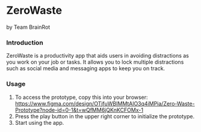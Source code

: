 # ZeroWaste 
by Team BrainRot

### Introduction
ZeroWaste is a productivity app that aids users in avoiding distractions as you work on your job or tasks.
It allows you to lock multiple distractions such as social media and messaging apps to keep you on track.

### Usage
1. To access the prototype, copy this into your browser:
https://www.figma.com/design/OTjfuWBIMMtAlO3q4iMPia/Zero-Waste-Prototype?node-id=0-1&t=wQfMM6jQKnKCFOMx-1
2. Press the play button in the upper right corner to initialize the prototype.
3. Start using the app.
